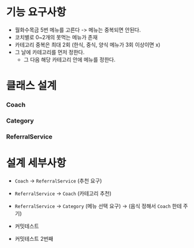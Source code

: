 # 기능 요구사항
- 월화수목금 5번 메뉴를 고른다 -> 메뉴는 중복되면 안된다.
- 코치별로 0~2개의 못먹는 메뉴가 존재
- 카테고리 중복은 최대 2회 (한식, 중식, 양식 메뉴가 3회 이상이면 x)
- 그 날에 카테고리를 먼저 정한다.
  - 그 다음 해당 카테고리 안에 메뉴를 정한다.

# 클래스 설계
### Coach

### Category

### ReferralService

# 설계 세부사항
- `Coach` -> `ReferralService` (추천 요구)
- `ReferralService` -> `Coach` (카테고리 추천)
- `ReferralService` -> `Category` (메뉴 선택 요구) -> (음식 정해서 `Coach` 한테 주기)

- 커밋테스트
- 커밋테스트 2번째